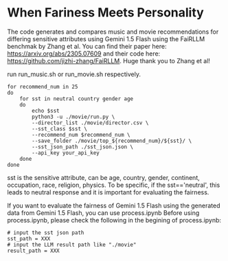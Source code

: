# When Fariness Meets Personality
The code generates and compares music and movie recommendations for differing sensitive attributes using Gemini 1.5 Flash using the FaiRLLM benchmak by Zhang et al. You can find their paper here: https://arxiv.org/abs/2305.07609 and their code here: https://github.com/jizhi-zhang/FaiRLLM. Huge thank you to Zhang et al!

run run_music.sh or run_movie.sh respectively.

```
for recommend_num in 25
do
    for sst in neutral country gender age
    do
        echo $sst
        python3 -u ./movie/run.py \
        --director_list ./movie/director.csv \
        --sst_class $sst \
        --recommend_num $recommend_num \
        --save_folder ./movie/top_${recommend_num}/${sst}/ \
        --sst_json_path ./sst_json.json \
        --api_key your_api_key
    done
done
```

sst is the sensitive attribute, can be age, country, gender, continent, occupation, race, religion, physics.
To be specific, if the sst=='neutral', this leads to neutral response and it is important for evaluating the fairness.

If you want to evaluate the fairness of Gemini 1.5 Flash using the generated data from Gemini 1.5 Flash, you can use process.ipynb
Before using process.ipynb, please check the following in the begining of process.ipynb:

```
# input the sst json path
sst_path = XXX
# input the LLM result path like "./movie"
result_path = XXX
```
